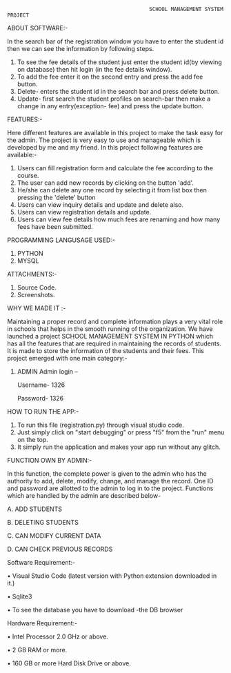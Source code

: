                                                   SCHOOL MANAGEMENT SYSTEM PROJECT


ABOUT SOFTWARE:-


In the search bar of the registration window you have to enter the student id then we can see the information by following steps. 

1.	To see the fee details of the student just enter the student id(by viewing on database) then hit login (in the fee details window).
2.	To add the fee enter it on the second entry and press the add fee button.
3.	Delete- enters the student id in the search bar and press delete button.
4.	Update- first search the student profiles on search-bar then make a change in any entry(exception- fee) and press the update button.


FEATURES:- 


Here different features are available in this project to make the task easy for the admin. The project is very easy to use and manageable which is developed by me and my friend.
In this project following features are available:-
1.	Users can fill registration form and calculate the fee according to the course.
2.	The user can add new records by clicking on the button 'add'.
3.	He/she can delete any one record by selecting it from list box then pressing the 'delete' button
4.	Users can view inquiry details and update and delete also.
5.	Users can view registration details and update.
6.	Users can view fee details how much fees are renaming and how many fees have been submitted.



PROGRAMMING LANGUSAGE USED:-


1.	PYTHON
2.	MYSQL


ATTACHMENTS:-


1.	Source Code. 
2.	Screenshots.


WHY WE MADE IT :-


Maintaining a proper record and complete information plays a very vital role in schools that helps in the smooth running of the organization. We have launched a project SCHOOL MANAGEMENT SYSTEM IN PYTHON which has all the features that are required in maintaining the records of students. It is made to store the information of the students and their fees. This project emerged with one main category:-
1. ADMIN
        Admin login – 

   Username- 1326
   
   Password- 1326


HOW TO RUN THE APP:-


1.	To run this file (registration.py) through visual studio code.
2.	Just simply click on "start debugging" or press "f5" from the "run" menu on the top.
3.	It simply run the application and makes your app run without any glitch. 


FUNCTION OWN BY ADMIN:-


In this function, the complete power is given to the admin who has the authority to add, delete, modify, change, and manage the record. One ID and password are allotted to the admin to log in to the project. Functions which are handled by the admin are described below-

A.	ADD STUDENTS

B.	DELETING STUDENTS

C.	CAN MODIFY CURRENT DATA

D.	CAN CHECK PREVIOUS RECORDS


Software Requirement:-  


•	Visual Studio Code (latest version with Python extension downloaded in it.)

•	Sqlite3

•	To see the database you have to download -the DB browser



Hardware Requirement:-  


•	Intel Processor 2.0 GHz or above.

•	2 GB RAM or more.

•	160 GB or more Hard Disk Drive or above.

